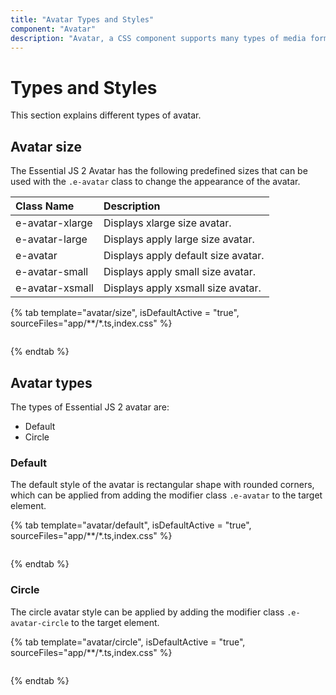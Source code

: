 ```yaml
---
title: "Avatar Types and Styles"
component: "Avatar"
description: "Avatar, a CSS component supports many types of media formats used like image, SVG, initials, font icon & word for various application scenarios."
---
```


# Types and Styles

This section explains different types of avatar.

## Avatar size

The Essential JS 2 Avatar has the following predefined sizes that can be used with the `.e-avatar`
class to change the appearance of the avatar.

| Class Name         | Description
| :-------------     |:-------------
| e-avatar-xlarge    | Displays xlarge size avatar.
| e-avatar-large     | Displays apply large size avatar.
| e-avatar           | Displays apply default size avatar.
| e-avatar-small     | Displays apply small size avatar.
| e-avatar-xsmall    | Displays apply xsmall size avatar.

{% tab template="avatar/size", isDefaultActive = "true", sourceFiles="app/**/*.ts,index.css" %}

```typescript

```

{% endtab %}

## Avatar types

The types of Essential JS 2 avatar are:

* Default
* Circle

### Default

The default style of the avatar is rectangular shape with rounded corners, which can be applied from
adding the modifier class `.e-avatar` to the target element.

{% tab template="avatar/default", isDefaultActive = "true", sourceFiles="app/**/*.ts,index.css" %}

```typescript

```

{% endtab %}

### Circle

The circle avatar style can be applied by adding the modifier class `.e-avatar-circle` to the target element.

{% tab template="avatar/circle", isDefaultActive = "true", sourceFiles="app/**/*.ts,index.css" %}

```typescript

```

{% endtab %}
